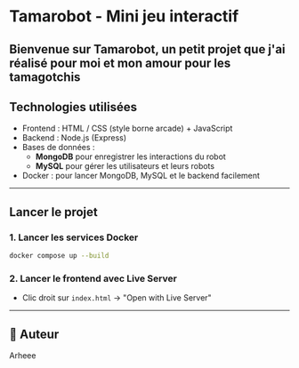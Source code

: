 # Tamarobot - Mini jeu interactif

Bienvenue sur **Tamarobot**, un petit projet que j'ai réalisé pour moi et mon amour pour les tamagotchis
---

##  Technologies utilisées

- Frontend : HTML / CSS (style borne arcade) + JavaScript
- Backend : Node.js (Express)
- Bases de données :
  -  **MongoDB** pour enregistrer les interactions du robot
  -  **MySQL** pour gérer les utilisateurs et leurs robots
- Docker : pour lancer MongoDB, MySQL et le backend facilement

---

## Lancer le projet

### 1. Lancer les services Docker
```bash
docker compose up --build
```

### 2. Lancer le frontend avec Live Server
- Clic droit sur `index.html` → "Open with Live Server"
---

## 👤 Auteur

Arheee 


